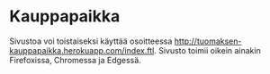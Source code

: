 # Kauppapaikka

Sivustoa voi toistaiseksi käyttää osoitteessa http://tuomaksen-kauppapaikka.herokuapp.com/index.ftl.
Sivusto toimii oikein ainakin Firefoxissa, Chromessa ja Edgessä.
